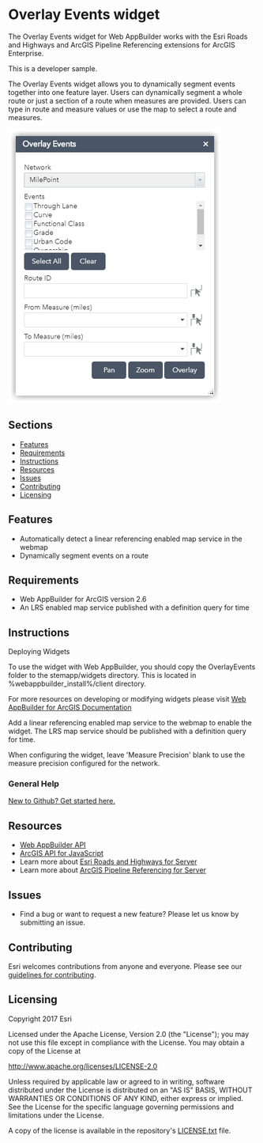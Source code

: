 # Overlay Events widget
The Overlay Events widget for Web AppBuilder works with the Esri Roads and Highways and ArcGIS Pipeline Referencing extensions for ArcGIS Enterprise.

This is a developer sample.

The Overlay Events widget allows you to dynamically segment events together into one feature layer. Users can dynamically segment a whole route or just a section of a route when measures are provided. Users can type in route and measure values or use the map to select a route and measures.

![Image of Overlay Events widget](./screenshots/widgetScreenshot.png)

## Sections

* [Features](#features)
* [Requirements](#requirements)
* [Instructions](#instructions)
* [Resources](#resources)
* [Issues](#issues)
* [Contributing](#contributing)
* [Licensing](#licensing)

## Features

* Automatically detect a linear referencing enabled map service in the webmap
* Dynamically segment events on a route

## Requirements

* Web AppBuilder for ArcGIS version 2.6
* An LRS enabled map service published with a definition query for time

## Instructions
Deploying Widgets

To use the widget with Web AppBuilder, you should copy the OverlayEvents folder to the stemapp/widgets directory. This is located in %webappbuilder_install%/client directory.

For more resources on developing or modifying widgets please visit
[Web AppBuilder for ArcGIS Documentation](https://developers.arcgis.com/web-appbuilder/)

Add a linear referencing enabled map service to the webmap to enable the widget. The LRS map service should be published with a definition query for time.

When configuring the widget, leave 'Measure Precision' blank to use the measure precision configured for the network.


### General Help
[New to Github? Get started here.](http://htmlpreview.github.com/?https://github.com/Esri/esri.github.com/blob/master/help/esri-getting-to-know-github.html)

## Resources

* [Web AppBuilder API](https://developers.arcgis.com/web-appbuilder/api-reference/css-framework.htm)
* [ArcGIS API for JavaScript](https://developers.arcgis.com/javascript/)
* Learn more about [Esri Roads and Highways for Server](https://server.arcgis.com/en/roads-highways/)
* Learn more about [ArcGIS Pipeline Referencing for Server](https://server.arcgis.com/en/pipeline-referencing/)

## Issues

* Find a bug or want to request a new feature?  Please let us know by submitting an issue.

## Contributing

Esri welcomes contributions from anyone and everyone.  Please see our [guidelines for contributing](https://github.com/esri/contributing).

## Licensing

Copyright 2017 Esri

Licensed under the Apache License, Version 2.0 (the "License");
you may not use this file except in compliance with the License.
You may obtain a copy of the License at

   http://www.apache.org/licenses/LICENSE-2.0

Unless required by applicable law or agreed to in writing, software
distributed under the License is distributed on an "AS IS" BASIS,
WITHOUT WARRANTIES OR CONDITIONS OF ANY KIND, either express or implied.
See the License for the specific language governing permissions and
limitations under the License.

A copy of the license is available in the repository's [LICENSE.txt](https://github.com/ArcGIS/lrs-webappbuilder-widgets/blob/master/LICENSE.txt?raw=true) file.